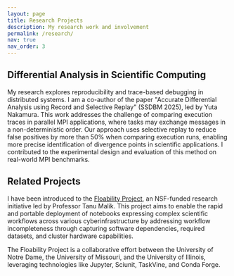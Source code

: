```yaml
---
layout: page
title: Research Projects
description: My research work and involvement
permalink: /research/
nav: true
nav_order: 3
---
```


## Differential Analysis in Scientific Computing

My research explores reproducibility and trace-based debugging in distributed systems. I am a co-author of the paper "Accurate Differential Analysis using Record and Selective Replay" (SSDBM 2025), led by Yuta Nakamura. This work addresses the challenge of comparing execution traces in parallel MPI applications, where tasks may exchange messages in a non-deterministic order. Our approach uses selective replay to reduce false positives by more than 50% when comparing execution runs, enabling more precise identification of divergence points in scientific applications. I contributed to the experimental design and evaluation of this method on real-world MPI benchmarks.

## Related Projects

I have been introduced to the [Floability Project](https://floability.github.io/), an NSF-funded research initiative led by Professor Tanu Malik. This project aims to enable the rapid and portable deployment of notebooks expressing complex scientific workflows across various cyberinfrastructure by addressing workflow incompleteness through capturing software dependencies, required datasets, and cluster hardware capabilities.

The Floability Project is a collaborative effort between the University of Notre Dame, the University of Missouri, and the University of Illinois, leveraging technologies like Jupyter, Sciunit, TaskVine, and Conda Forge.